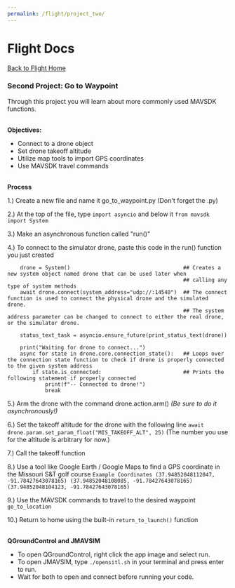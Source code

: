 ```yaml
---
permalink: /flight/project_two/
---
```



# Flight Docs

[Back to Flight Home](/docs/flight/)

### Second Project: Go to Waypoint

Through this project you will learn about
more commonly used MAVSDK functions.

\
**Objectives:**
 - Connect to a drone object
 - Set drone takeoff altitude
 - Utilize map tools to import GPS coordinates
 - Use MAVSDK travel commands

\
**Process**

1.) Create a new file and name it go_to_waypoint.py (Don't forget the .py)

2.) At the top of the file, type ```import asyncio``` and below it ```from mavsdk import System```

3.) Make an asynchronous function called "run()"

4.) To connect to the simulator drone, paste this code in the run() function you just created

```
    drone = System()                                    ## Creates a new system object named drone that can be used later when  
                                                        ## calling any type of system methods
    await drone.connect(system_address="udp://:14540")  ## The connect function is used to connect the physical drone and the simulated drone. 
                                                        ## The system address parameter can be changed to connect to either the real drone, or the simulator drone.

    status_text_task = asyncio.ensure_future(print_status_text(drone))

    print("Waiting for drone to connect...")
    async for state in drone.core.connection_state():   ## Loops over the connection state function to check if drone is properly connected to the given system address
        if state.is_connected:                          ## Prints the following statement if properly connected
            print(f"-- Connected to drone!")
            break
```

5.) Arm the drone with the command drone.action.arm() *(Be sure to do it asynchronously!)*

6.) Set the takeoff altitude for the drone with the following line ```await drone.param.set_param_float("MIS_TAKEOFF_ALT", 25)``` (The number you use for the altitude is arbitrary for now.)

7.) Call the takeoff function
 
8.) Use a tool like Google Earth / Google Maps to find a GPS coordinate in the Missouri S&T golf course
    ```Example Coordinates (37.94852048112047, -91.78427643078165)
    (37.94852048108085, -91.78427643078165)
    (37.94852048104123, -91.78427643078165)
    ```

9.) Use the MAVSDK commands to travel to the desired waypoint ```go_to_location```

10.) Return to home using the built-in ```return_to_launch()``` function



\
**QGroundControl and JMAVSIM**
 - To open QGroundControl, right click the app image and select run.
 - To open JMAVSIM, type ```./opensitl.sh``` in your terminal and press enter to run.
 - Wait for both to open and connect before running your code.